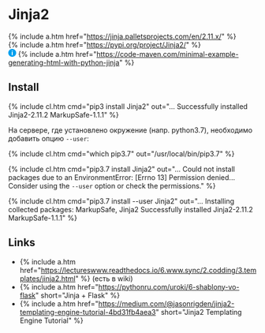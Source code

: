 # Jinja2

{% include a.htm href="https://jinja.palletsprojects.com/en/2.11.x/" %}  
{% include a.htm href="https://pypi.org/project/Jinja2/" %}  
![i](/i/in.png) {% include a.htm href="https://code-maven.com/minimal-example-generating-html-with-python-jinja" %}

## Install

{% include cl.htm cmd="pip3 install Jinja2"
out="...
Successfully installed Jinja2-2.11.2 MarkupSafe-1.1.1" %}

На сервере, где установлено окружение (напр. python3.7), необходимо добавить опцию `--user`:

{% include cl.htm cmd="which pip3.7"
out="/usr/local/bin/pip3.7" %}

{% include cl.htm cmd="pip3.7 install Jinja2"
out="...
Could not install packages due to an EnvironmentError: [Errno 13] Permission denied...
Consider using the `--user` option or check the permissions." %}

{% include cl.htm cmd="pip3.7 install --user Jinja2"
out="...
Installing collected packages: MarkupSafe, Jinja2
Successfully installed Jinja2-2.11.2 MarkupSafe-1.1.1" %}

## Links

- {% include a.htm href="https://lectureswww.readthedocs.io/6.www.sync/2.codding/3.templates/jinja2.html" %} (есть в wiki)
- {% include a.htm href="https://pythonru.com/uroki/6-shablony-vo-flask" short="Jinja + Flask" %}
- {% include a.htm href="https://medium.com/@jasonrigden/jinja2-templating-engine-tutorial-4bd31fb4aea3" short="Jinja2 Templating Engine Tutorial" %}
